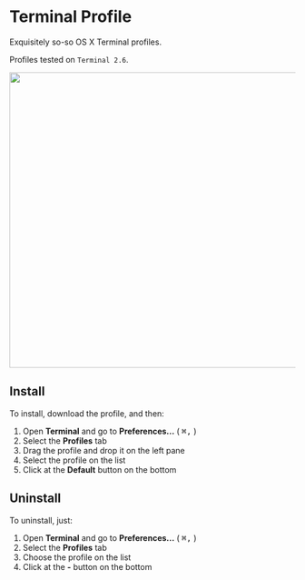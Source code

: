 # Terminal Profile
Exquisitely so-so OS X Terminal profiles.

Profiles tested on `Terminal 2.6`.

<p align="center"><img align="center" src="https://raw.githubusercontent.com/adrfer/terminal-profile/master/Screenshot.png" height="520" width="720"></p>

## Install

To install, download the profile, and then:

1. Open **Terminal** and go to **Preferences...** ( <kbd>⌘</kbd><kbd>,</kbd> )
2. Select the **Profiles** tab
3. Drag the profile and drop it on the left pane
4. Select the profile on the list
5. Click at the **Default** button on the bottom

## Uninstall

To uninstall, just:

1. Open **Terminal** and go to **Preferences...** ( <kbd>⌘</kbd><kbd>,</kbd> )
2. Select the **Profiles** tab
3. Choose the profile on the list
4. Click at the **-** button on the bottom